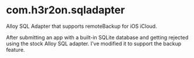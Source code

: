 com.h3r2on.sqladapter
=====================

Alloy SQL Adapter that supports remoteBackup for iOS iCloud.

After submitting an app with a built-in SQLite database and getting rejected using the stock Alloy SQL adapter. I've modified it to support the backup feature.
